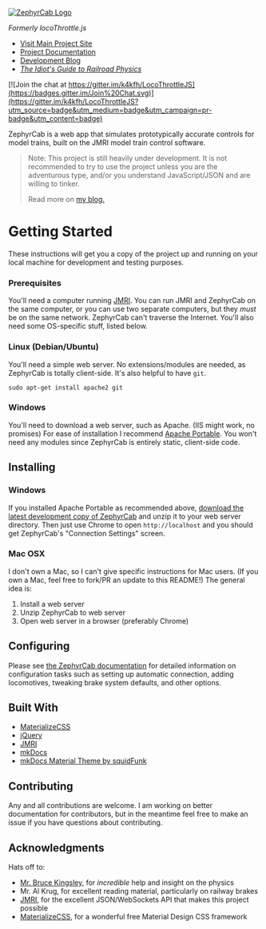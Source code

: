 [![ZephyrCab Logo](http://i.imgur.com/n07xxtI.png)](http://k4kfh.github.io/ZephyrCab)

*Formerly locoThrottle.js*

* [Visit Main Project Site](http://k4kfh.github.io/ZephyrCab)
* [Project Documentation](http://k4kfh.github.io/ZephyrCab/docs/site)
* [Development Blog](http://zephyrcab.tumblr.com)
* [*The Idiot's Guide to Railroad Physics*](http://k4kfh.github.io/idiotsGuideToRailroadPhysics)

[![Join the chat at https://gitter.im/k4kfh/LocoThrottleJS](https://badges.gitter.im/Join%20Chat.svg)](https://gitter.im/k4kfh/LocoThrottleJS?utm_source=badge&utm_medium=badge&utm_campaign=pr-badge&utm_content=badge)

ZephyrCab is a web app that simulates prototypically accurate controls for model trains, built on the JMRI model train control software.

> Note: This project is still heavily under development. It is not recommended to try to use the project unless you are the adventurous type, and/or you understand JavaScript/JSON and are willing to tinker.
>
> Read more on [my blog.](http://zephyrcab.tumblr.com)

# Getting Started

These instructions will get you a copy of the project up and running on your local machine for development and testing purposes.

### Prerequisites

You'll need a computer running [JMRI](http://jmri.org). You can run JMRI and ZephyrCab on the same computer, or you can use two separate computers, but they _must_ be on the same network. ZephyrCab can't traverse the Internet. You'll also need some OS-specific stuff, listed below.

### Linux (Debian/Ubuntu)

You'll need a simple web server. No extensions/modules are needed, as ZephyrCab is totally client-side. It's also helpful to have ``git``.
```
sudo apt-get install apache2 git
```

### Windows

You'll need to download a web server, such as Apache. (IIS might work, no promises) For ease of installation I recommend [Apache Portable](https://sourceforge.net/projects/apache2portable/). You won't need any modules since ZephyrCab is entirely static, client-side code.

## Installing

### Windows

If you installed Apache Portable as recommended above, [download the latest development copy of ZephyrCab](https://github.com/k4kfh/ZephyrCab/archive/master.zip) and unzip it to your web server directory. Then just use Chrome to open ``http://localhost`` and you should get ZephyrCab's "Connection Settings" screen.

### Mac OSX

I don't own a Mac, so I can't give specific instructions for Mac users. (If you own a Mac, feel free to fork/PR an update to this README!) The general idea is:
1. Install a  web server
2. Unzip ZephyrCab to web server
3. Open web server in a browser (preferably Chrome)

## Configuring

Please see [the ZephyrCab documentation](http://k4kfh.github.io/ZephyrCab/docs/site) for detailed information on configuration tasks such as setting up automatic connection, adding locomotives, tweaking brake system defaults, and other options.

## Built With

* [MaterializeCSS](http://materializecss.com)
* [jQuery](http://jquery.com)
* [JMRI](http://jmri.org)
* [mkDocs](http://www.mkdocs.org/)
* [mkDocs Material Theme by squidFunk](http://squidfunk.github.io/mkdocs-material/)

## Contributing

Any and all contributions are welcome. I am working on better documentation for contributors, but in the meantime feel free to make an issue if you have questions about contributing.

## Acknowledgments

Hats off to:
- [Mr. Bruce Kingsley](http://brucekmodeltrains.com), for _incredible_ help and insight on the physics
- Mr. Al Krug, for excellent reading material, particularly on railway brakes
- [JMRI](http://jmri.org), for the excellent JSON/WebSockets API that makes this project possible
- [MaterializeCSS](http://materializecss.com), for a wonderful free Material Design CSS framework
